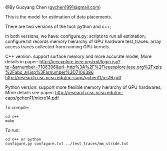 @By Guoyang Chen (gychen1991@gmail.com)

This is the model for estimation of data placements.


There are two versions of the tool: python and c++;

In both versions, we have:
configure.py: scripts to run all estimation;
configure.txt records memory hierarchy of GPU hardware
test_traces: array access traces collected from running GPU kernels.

C++ version: support surface memory and more accurate model,
More details in paper:
http://ieeexplore.ieee.org/xpl/login.jsp?tp=&arnumber=7106396&url=http%3A%2F%2Fieeexplore.ieee.org%2Fxpls%2Fabs_all.jsp%3Farnumber%3D7106396
http://research.csc.ncsu.edu/nc-caps/gchen11/ics16.pdf

Python version: support more flexible memory hierarchy of GPU hardwares;
More details see paper:
http://research.csc.ncsu.edu/nc-caps/gchen11/micro14.pdf

To compile:

    cd c++ 
    make

To run:

    cd c++ or python
    configure.py configure.txt ../test_traces/mm_stride.txt

